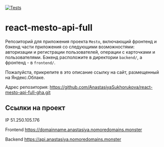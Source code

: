 [![Tests](https://github.com/yandex-praktikum/react-mesto-api-full-gha/actions/workflows/tests.yml/badge.svg)](https://github.com/AnastasiyaSukhorukova/react-mesto-api-full-gha/actions)
# react-mesto-api-full
Репозиторий для приложения проекта `Mesto`, включающий фронтенд и бэкенд части приложения со следующими возможностями: авторизации и регистрации пользователей, операции с карточками и пользователями. Бэкенд расположите в директории `backend/`, а фронтенд - в `frontend/`. 
  
Пожалуйста, прикрепите в это описание ссылку на сайт, размещенный на Яндекс.Облаке.

Адрес репозитория: https://github.com/AnastasiyaSukhorukova/react-mesto-api-full-gha.git

## Ссылки на проект

IP 51.250.105.176

Frontend https://domainname.anastasiya.nomoredomains.monster

Backend https://api.anastasiya.nomoredomains.monster
